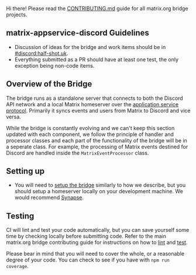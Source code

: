 Hi there! Please read the [CONTRIBUTING.md](https://github.com/matrix-org/matrix-appservice-bridge/blob/develop/CONTRIBUTING.md) guide for all matrix.org bridge
projects.

## matrix-appservice-discord Guidelines

* Discussion of ideas for the bridge and work items should be in [#discord:half-shot.uk](https://matrix.to/#/#discord:half-shot.uk).
* Everything submitted as a PR should have at least one test, the only exception being non-code items.

## Overview of the Bridge

The bridge runs as a standalone server that connects to both the Discord API
network and a local Matrix homeserver over the [application service
protocol](https://matrix.org/docs/spec/application_service/unstable.html).
Primarily it syncs events and users from Matrix to Discord and vice versa.

While the bridge is constantly evolving and we can't keep this section updated
with each component, we follow the principle of handler and processor classes
and each part of the functionality of the bridge will be in a seperate class.
For example, the processing of Matrix events destined for Discord are handled
inside the `MatrixEventProcessor` class.

## Setting up

* You will need to [setup the bridge](https://github.com/Half-Shot/matrix-appservice-discord/tree/develop#setup-the-bridge) similarly to how we describe,
  but you should setup a homeserver locally on your development machine. We would recommend [Synapse](https://github.com/matrix-org/synapse).

## Testing

CI will lint and test your code automatically,
but you can save yourself some time by checking locally before submitting code.
Refer to the main matrix.org bridge contributing guide for instructions on how to
[lint](https://github.com/matrix-org/matrix-appservice-bridge/blob/develop/CONTRIBUTING.md#%EF%B8%8F-code-style) and
[test](https://github.com/matrix-org/matrix-appservice-bridge/blob/develop/CONTRIBUTING.md#-tests--ci).

Please bear in mind that you will need to cover the whole, or a reasonable
degree of your code. You can check to see if you have with `npm run
coverage`.

